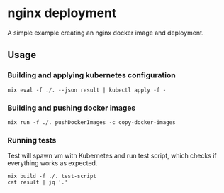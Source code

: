 # nginx deployment

A simple example creating an nginx docker image and deployment.

## Usage

### Building and applying kubernetes configuration

    nix eval -f ./. --json result | kubectl apply -f -

### Building and pushing docker images

    nix run -f ./. pushDockerImages -c copy-docker-images

### Running tests

Test will spawn vm with Kubernetes and run test script, which checks if everything
works as expected.

    nix build -f ./. test-script
    cat result | jq '.'
